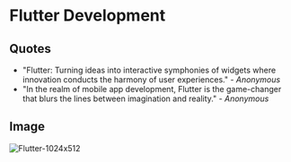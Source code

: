 # Flutter Development

## Quotes

- "Flutter: Turning ideas into interactive symphonies of widgets where innovation conducts the harmony of user experiences." - *Anonymous*
- "In the realm of mobile app development, Flutter is the game-changer that blurs the lines between imagination and reality." - *Anonymous*

## Image

![Flutter-1024x512](https://github.com/Farwakhan971/Flutter_App_Development/assets/130717631/0b5843a0-3188-4566-9392-ca23c99ded20)







